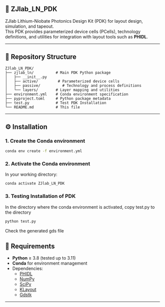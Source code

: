 ## 🔬 ZJlab_LN_PDK

ZJlab Lithium-Niobate Photonics Design Kit (PDK) for layout design, simulation, and tapeout.  
This PDK provides parameterized device cells (PCells), technology definitions, and utilities for integration with layout tools such as **PHIDL**.

---

## 📁 Repository Structure

```
ZJlab_LN_PDK/
├── zjlab_ln/          # Main PDK Python package
│   ├── __init__.py
│   ├── active/         # Parameterized device cells
│   ├── passive/          # Technology and process definitions
│   └── layers/        # Layer mapping and utilities
├── environment.yml    # Conda environment specification
├── pyproject.toml     # Python package metadata
├── test.py            # Test PDK Installation
└── README.md          # This file
```

---



## ⚙️ Installation

### 1. Create the Conda environment
```bash
conda env create -f environment.yml
```
### 2. Activate the Conda environment
In your working directory: 
```bash
conda activate ZJlab_LN_PDK
```
### 3. Testing Installation of PDK
In the directory where the conda environment is activated, copy test.py to the directory
```bash
python test.py
```
Check the generated gds file



## 🧱 Requirements

- **Python** ≥ 3.8 (tested up to 3.11)
- **Conda** for environment management  
- Dependencies:
  - [PHIDL](https://github.com/amccaugh/phidl)
  - [NumPy](https://numpy.org/)
  - [SciPy](https://scipy.org/)
  - [KLayout](https://www.klayout.de/)
  - [Gdstk](https://pypi.org/project/gdstk/)

---